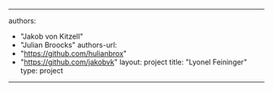 
--- 
authors: 
  - "Jakob von Kitzell"
  - "Julian Broocks"
authors-url: 
  - "https://github.com/hulianbrox"
  - "https://github.com/jakobvk"
layout: project
title: "Lyonel Feininger"
type: project
---
